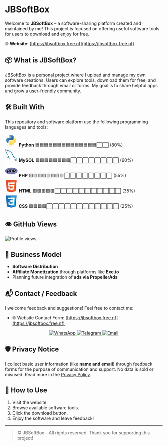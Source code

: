 # JBSoftBox

Welcome to **JBSoftBox** – a software-sharing platform created and maintained by me! This project is focused on offering useful software tools for users to download and enjoy for free.

🌐 **Website**: [https://jbsoftbox.free.nf](https://jbsoftbox.free.nf)

## 📦 What is JBSoftBox?

JBSoftBox is a personal project where I upload and manage my own software creations. Users can explore tools, download them for free, and provide feedback through email or forms. My goal is to share helpful apps and grow a user-friendly community.

## 🛠️ Built With

This repository and software platform use the following programming languages and tools:
<p align="left">
  <img src="https://raw.githubusercontent.com/devicons/devicon/master/icons/python/python-original.svg" alt="python" width="40"/>
    <strong>Python</strong> 🟦🟦🟦🟦🟦🟦🟦🟦🟦🟦🟦🟦🟦🟦⬜⬜  (80%)  <br>
  <img src="https://raw.githubusercontent.com/devicons/devicon/master/icons/mysql/mysql-original.svg" alt="mysql" width="40"/>
    <strong>MySQL</strong>  🟩🟩🟩🟩🟩🟩🟩🟩⬜⬜⬜⬜⬜⬜⬜⬜  (60%)  <br>
  <img src="https://raw.githubusercontent.com/devicons/devicon/master/icons/php/php-original.svg" alt="php" width="40"/>
    <strong>PHP</strong>    🟨🟨🟨🟨🟨🟨🟨🟨⬜⬜⬜⬜⬜⬜⬜⬜  (55%)  <br>
  <img src="https://raw.githubusercontent.com/devicons/devicon/master/icons/html5/html5-original.svg" alt="html5" width="40"/>
    <strong>HTML</strong>   🟥🟥🟥🟥🟥⬜⬜⬜⬜⬜⬜⬜⬜⬜⬜⬜  (35%)  <br>
  <img src="https://raw.githubusercontent.com/devicons/devicon/master/icons/css3/css3-original.svg" alt="css3" width="40"/>
    <strong>CSS</strong>    🟪🟪🟪🟪⬜⬜⬜⬜⬜⬜⬜⬜⬜⬜⬜⬜  (25%)  <br>
</p>

## 👁️ GitHub Views

<img src="https://komarev.com/ghpvc/?username=jbsoftboxweb&color=blue" alt="Profile views" />

## 💼 Business Model

- **Software Distribution**
- **Affiliate Monetization** through platforms like **Exe.io**
- Planning future integration of **ads via PropellerAds**


## 📬 Contact / Feedback

I welcome feedback and suggestions! Feel free to contact me:

- 🌐 Website Contact Form: [https://jbsoftbox.free.nf](https://jbsoftbox.free.nf)

<p align="center">
  <a href="https://wa.me/+94703640017" target="_blank"> <img src="https://img.shields.io/badge/WhatsApp-25D366?style=for-the-badge&logo=whatsapp&logoColor=white" alt="WhatsApp"/ </a> 
  <a href="https://t.me/Jbsoftbox" target="_blank"> <img src="https://img.shields.io/badge/Telegram-0088cc?style=for-the-badge&logo=telegram&logoColor=white" alt="Telegram"/> </a> 
  <a href="mailto:www.jbsoftbox.sl@gmail.com"> <img src="https://img.shields.io/badge/Email-D14836?style=for-the-badge&logo=gmail&logoColor=white" alt="Email"/> </a> 
</p>

## 🛡️ Privacy Notice

I collect basic user information (like **name and email**) through feedback forms for the purpose of communication and support. No data is sold or misused. Read more in the [Privacy Policy](https://jbsoftbox.free.nf/privacy-policy.html).

## 🚀 How to Use

1. Visit the website.
2. Browse available software tools.
3. Click the download button.
4. Enjoy the software and leave feedback!

---

> © JBSoftBox – All rights reserved. Thank you for supporting this project!
